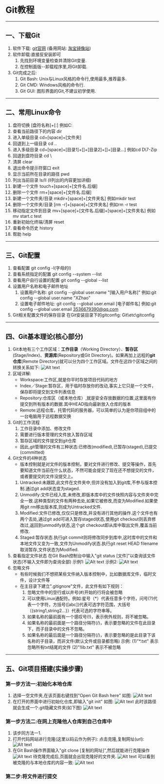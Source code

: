 # Git教程

---

## 一、下载Git
1. 软件下载: [git官网](https://git-scm.com/download/)
    (备用网站: [淘宝镜像站](http://npm.taobao.org/mirrors/git-for-windows/))
2. 软件卸载:直接反安装即可
    1) 先找到环境变量检查并清除Git变量.
    2) 在控制面版--卸载程序里,将Git卸载.
3. Git完成之后:
    1) Git Bash: Unix与Linux风格的命令行,使用最多,推荐最多.
    2) Git CMD: Windows风格的命令行.
    3) Git GUI: 图形界面的Git,不建议初学使用.

---

## 二、常用Linux命令
1. 盘符切换
    [盘符名称]+[:]
    例如C:
2. 查看当前路径下的内容
    dir
3. 进入单级目录
    cd+[space]+[文件夹]
4. 回退到上一级目录
    cd ..
5. 进入多级目录
    cd+[space]+[目录1]+[\]+[目录2]+[\]+[目录...]
    例如cd D\7-Zip
6. 回退到盘符目录
    cd \
7. 清屏
    clear
8. 退出命令提示符窗口
    exit
9. 显示当前所在目录的路径
    pwd
10. 列出当前目录
    ls/ll (ll列出的内容更加详细)
11. 新建一个文件
    touch+[space]+[文件名.后缀]
12. 删除一个文件
    rm+[space]+[文件名.后缀]
13. 新建一个文件夹/目录
    mkdir+[space]+[文件夹名]
    例如mkdir test
14. 删除一个文件夹/目录
    [rm -r]+[space]+[文件夹名]
    例如rm -r test
15. 移动指定文件到目录
    mv+[space]+[文件名.后缀]+[space]+[文件夹名]
    例如mv start.c test
16. 重新初始化终端/清屏
    reset
17. 查看命令历史
    history
18. 帮助
    help

---

## 三、Git配置
1. 查看配置
    git config -l(字母的l)
2. 查看系统指定的配置
    git config --system --list
3. 查看用户自行设置的配置
    git config --global --list
4. 设置用户名称和电子邮件地址
    1) 设置用户名称: git config --global user.name "[输入用户名称]"
        例如:git config --global user.name "XZhao"
    2) 设置电子邮件地址: git config --global user.email [电子邮件名]
        例如:git config --global user.email 3536679390@qq.com
5. Git相关配置文件的保存目录
    在Git安装目录下的gitconfig: Git\etc\gitconfig

---

## 四、Git基本理论(**核心部分**)
1. Git本地有三个工作区域：**工作目录**（Working Directory）、**暂存区**(Stage/Index)、**资源库**(Repository或Git Directory)。如果再加上远程的**git仓库**(Remote Directory)就可以分为四个工作区域。文件在这四个区域之间的转换关系如下:
![Alt text](PixPin_2023-12-08_22-35-00.png)
2. 区域详解:
    * Workspace:工作区,就是你平时存放项目代码的地方
    * Index／Stage:暂存区，用于临时存放你的改动,事实上它只是一个文件，保存即将提交到文件列表信息
    * Repository:仓库区（或本地仓库）,就是安全存放数据的位置,这里面有你提交到所有版本的数据.其中HEAD指向最新放入仓库的版本
    * Remote:远程仓库，托管代码的服务器，可以简单的认为是你项目组中的一台电脑用于远程数据交换
3. Git的工作流程
    1) 工作目录中添加、修改文件
    2) 需要进行版本管理的文件放入暂存区域
    3) 暂存区域的文件提交到git仓库
    * 因此,git管理的文件有三种状态:已修改(modified),已暂存(staged),已提交(committed)
4. Git文件的4种状态
    * 版本控制就是对文件的版本控制，要对文件进行修改、提交等操作，首先要知道文件当前在什么状态，不然可能会提交了现在还不想提交的文件，或者要提交的文件没提交上。
    1) Untracked:未跟踪,此文件在文件夹中,但并没有加入到git库,不参与版本控制.通过git add状态变为staged.
    2) Unmodify:文件已经入库,未修改,即版本库中的文件快照内容与文件夹中完全一致.这种类型的文件有两种去处,如果它被修改,而变为Modified.如果使用git rm移出版本库,则成为Untracked文件.
    3) Modified:文件已修改,仅仅只是修改,并没有进行其他的操作.这个文件也有两个去处,通过git add可进入暂存staged状态,使用git checkout则丢弃修改过,返回到unmodify状态,这个git checkout即从库中取出文件,覆盖当前修改.
    4) Staged:暂存状态.执行git commit则将修改同步到库中,这时库中的文件和本地文件又变为一致,文件为Unmodify状态.执行git reset HEAD filename取消暂存,文件状态为Modified.
5. 查看指定文件状态
    在Git Bash控制台中输入"git status [文件]"以查询该文件状态(不输入文件即为查询全部)
    示例1: ![Alt text](PixPin_2023-12-08_23-51-32.png)
    示例2: ![Alt text](PixPin_2023-12-08_23-53-31.png)
6. 忽略文件
    * 有些时候我们不想把某些文件纳入版本控制中，比如数据库文件，临时文件，设计文件等
    * 在主目录下建立".gitignore"文件，此文件有如下规则：
        1) 忽略文件中的空行或以井号(#)开始的行将会被忽略
        2) 可以使用Linux通配符。例如:星号（*）代表任意多个字符，问号(?)代表一个字符，方括号([abc])代表可选字符范围，大括号（{string1,string2...}）代表可选的字符串等。
        3) 如果名称的最前面有一个感叹号(!)，表示例外规则，将不被忽略。
        4) 如果名称的最前面是一个路径分隔符(/)，表示要忽略的文件在此目录下，而子目录中的文件不忽略。
        5) 如果名称的最后面是一个路径分隔符(/)，表示要忽略的是此目录下该名称的子目录，而非文件(默认文件或目录都忽略)
    示例: 
        (1)"*.txt" 表示忽略所有txt结尾的文件
        (2)"!lib.txt" 表示不被忽略

---

## 五、Git项目搭建(实操步骤)
### 第一步方法一:初始化本地仓库
1. 选择一空文件夹,在该页面右键找到"Open Git Bash here"
    如图: ![Alt text](PixPin_2023-12-08_23-00-03.png)
2. 在打开的界面中进行初始化仓库,即输入"git init"
    如图: ![Alt text](PixPin_2023-12-08_23-03-06.png)
    此时该路径就会生成一个.git隐藏文件夹(如下图)
    ![Alt text](PixPin_2023-12-08_23-05-25.png)
### 第一步方法二:在网上克隆他人仓库到自己仓库中
1. 该步同方法一1.
2. 打开代码网站进行克隆(这里以码云作为例子):
    点击克隆,复制网址(url): ![Alt text](PixPin_2023-12-08_23-21-00.png)
3. 在Git Bash操作界面输入"git clone [复制的网址]",然后就能进行克隆操作
    ![Alt text](PixPin_2023-12-08_23-24-12.png)
    待克隆完成后,页面就会出现克隆好的文件夹. ![Alt text](PixPin_2023-12-08_23-27-34.png)
    可以看到被克隆的与本地仓库的内容一致: ![Alt text](PixPin_2023-12-08_23-30-01.png)
### 第二步:将文件进行提交
